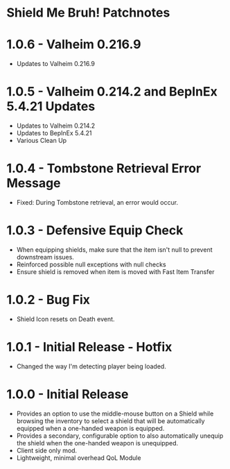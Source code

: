 # Shield Me Bruh! Patchnotes

# 1.0.6 - Valheim 0.216.9
* Updates to Valheim 0.216.9

# 1.0.5 - Valheim 0.214.2 and BepInEx 5.4.21 Updates
* Updates to Valheim 0.214.2
* Updates to BepInEx 5.4.21
* Various Clean Up

# 1.0.4 - Tombstone Retrieval Error Message
* Fixed: During Tombstone retrieval, an error would occur.

# 1.0.3 - Defensive Equip Check
* When equipping shields, make sure that the item isn't null to prevent downstream issues.
* Reinforced possible null exceptions with null checks
* Ensure shield is removed when item is moved with Fast Item Transfer

# 1.0.2 - Bug Fix
* Shield Icon resets on Death event.

# 1.0.1 - Initial Release - Hotfix
* Changed the way I'm detecting player being loaded.

# 1.0.0 - Initial Release

* Provides an option to use the middle-mouse button on a Shield while browsing the inventory to select a shield that will be automatically equipped when a one-handed weapon is equipped.
* Provides a secondary, configurable option to also automatically unequip the shield when the one-handed weapon is unequipped.
* Client side only mod.
* Lightweight, minimal overhead QoL Module